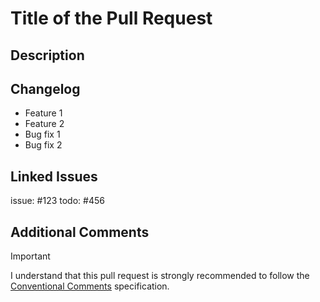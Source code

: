 # Title of the Pull Request

## Description

<!--Here explain the problem/feature that this pull request is solving.-->

## Changelog

- Feature 1
- Feature 2
- Bug fix 1
- Bug fix 2

<!--Here explain the changes that you have made in this pull request.-->

## Linked Issues

issue: #123
todo: #456

<!--Here link the issues that this pull request is solving.-->

## Additional Comments

<!--Here you can add any additional comments or questions that you have.-->


> [!IMPORTANT]
> I understand that this pull request is strongly recommended to follow
> the [Conventional Comments](https://conventionalcomments.org/) specification.
